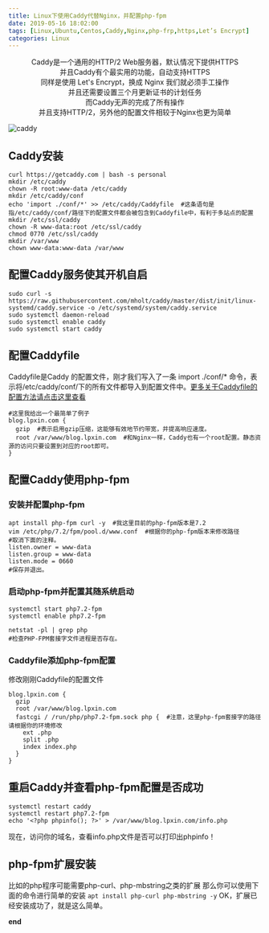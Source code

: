 ```yaml
---
title: Linux下使用Caddy代替Nginx，并配置php-fpm
date: 2019-05-16 18:02:00
tags: [Linux,Ubuntu,Centos,Caddy,Nginx,php-frp,https,Let’s Encrypt]
categories: Linux
---
```

<center>
Caddy是一个通用的HTTP/2 Web服务器，默认情况下提供HTTPS<br/>
并且Caddy有个最实用的功能，自动支持HTTPS<br/>
同样是使用 Let's Encrypt，换成 Nginx 我们就必须手工操作<br/>
并且还需要设置三个月更新证书的计划任务<br/>
而Caddy无声的完成了所有操作<br/>
并且支持HTTP/2，另外他的配置文件相较于Nginx也更为简单
</center>

![caddy](/images/post/caddy.png "caddy")
<!--more-->

## Caddy安装
```
curl https://getcaddy.com | bash -s personal
mkdir /etc/caddy
chown -R root:www-data /etc/caddy
mkdir /etc/caddy/conf
echo 'import ./conf/*' >> /etc/caddy/Caddyfile  #这条语句是指/etc/caddy/conf/路径下的配置文件都会被包含到Caddyfile中，有利于多站点的配置
mkdir /etc/ssl/caddy
chown -R www-data:root /etc/ssl/caddy
chmod 0770 /etc/ssl/caddy
mkdir /var/www
chown www-data:www-data /var/www

```

## 配置Caddy服务使其开机自启
```
sudo curl -s https://raw.githubusercontent.com/mholt/caddy/master/dist/init/linux-systemd/caddy.service -o /etc/systemd/system/caddy.service
sudo systemctl daemon-reload
sudo systemctl enable caddy
sudo systemctl start caddy
```
## 配置Caddyfile
Caddyfile是Caddy 的配置文件，刚才我们写入了一条 import ./conf/* 命令，表示将/etc/caddy/conf/下的所有文件都导入到配置文件中。[更多关于Caddyfile的配置方法请点击这里查看](https://caddyserver.com/docs "caddyfile")
```
#这里我给出一个最简单了例子
blog.lpxin.com {
  gzip  #表示启用gzip压缩，这能够有效地节约带宽，并提高响应速度。
  root /var/www/blog.lpxin.com  #和Nginx一样，Caddy也有一个root配置。静态资源的访问只要设置到对应的root即可。
}
```

## 配置Caddy使用php-fpm

### 安装并配置php-fpm
```
apt install php-fpm curl -y  #我这里目前的php-fpm版本是7.2
vim /etc/php/7.2/fpm/pool.d/www.conf  #根据你的php-fpm版本来修改路径
#取消下面的注释。
listen.owner = www-data
listen.group = www-data
listen.mode = 0660
#保存并退出。

```

### 启动php-fpm并配置其随系统启动
```
systemctl start php7.2-fpm
systemctl enable php7.2-fpm

netstat -pl | grep php
#检查PHP-FPM套接字文件进程是否存在。
```

### Caddyfile添加php-fpm配置
修改刚刚Caddyfile的配置文件
```
blog.lpxin.com {
  gzip
  root /var/www/blog.lpxin.com
  fastcgi / /run/php/php7.2-fpm.sock php {  #注意，这里php-fpm套接字的路径请根据你的环境修改
    ext .php
    split .php
    index index.php
  }
}
```

## 重启Caddy并查看php-fpm配置是否成功
```
systemctl restart caddy
systemctl restart php7.2-fpm
echo '<?php phpinfo(); ?>' > /var/www/blog.lpxin.com/info.php
```
现在，访问你的域名，查看info.php文件是否可以打印出phpinfo！

## php-fpm扩展安装
比如的php程序可能需要php-curl、php-mbstring之类的扩展
那么你可以使用下面的命令进行简单的安装
`apt install php-curl php-mbstring -y`
OK，扩展已经安装成功了，就是这么简单。

**end**


